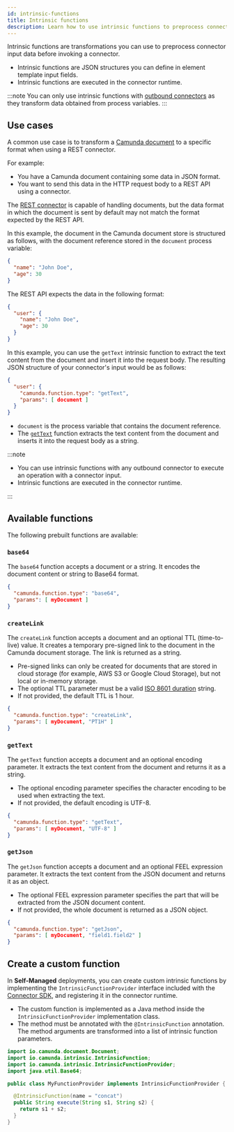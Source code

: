 ```yaml
---
id: intrinsic-functions
title: Intrinsic functions
description: Learn how to use intrinsic functions to preprocess connector input data before invoking a connector.
---
```


Intrinsic functions are transformations you can use to preprocess connector input data before invoking a connector.

- Intrinsic functions are JSON structures you can define in element template input fields.
- Intrinsic functions are executed in the connector runtime.

:::note
You can only use intrinsic functions with [outbound connectors](/components/connectors/connector-types.md#outbound-connectors) as they transform data obtained from process variables.
:::

## Use cases

A common use case is to transform a [Camunda document](/components/document-handling/getting-started.md) to a specific format when using a REST connector.

For example:

- You have a Camunda document containing some data in JSON format.
- You want to send this data in the HTTP request body to a REST API using a connector.

The [REST connector](/components/connectors/protocol/rest.md) is capable of handling documents, but the data format in which the document is sent by default may not match the format expected by the REST API.

In this example, the document in the Camunda document store is structured as follows, with the document reference stored in the `document` process variable:

```json
{
  "name": "John Doe",
  "age": 30
}
```

The REST API expects the data in the following format:

```json
{
  "user": {
    "name": "John Doe",
    "age": 30
  }
}
```

In this example, you can use the `getText` intrinsic function to extract the text content from the document and insert it into the request body. The resulting JSON structure of your connector's input would be as follows:

```json
{
  "user": {
    "camunda.function.type": "getText",
    "params": [ document ]
  }
}
```

- `document` is the process variable that contains the document reference.
- The [`getText`](#gettext) function extracts the text content from the document and inserts it into the request body as a string.

:::note

- You can use intrinsic functions with any outbound connector to execute an operation with a connector input.
- Intrinsic functions are executed in the connector runtime.

:::

## Available functions

The following prebuilt functions are available:

### `base64`

The `base64` function accepts a document or a string. It encodes the document content or string to Base64 format.

```json
{
  "camunda.function.type": "base64",
  "params": [ myDocument ]
}
```

### `createLink`

The `createLink` function accepts a document and an optional TTL (time-to-live) value. It creates a temporary pre-signed link to the document in the Camunda document storage. The link is returned as a string.

- Pre-signed links can only be created for documents that are stored in cloud storage (for example, AWS S3 or Google Cloud Storage), but not local or in-memory storage.
- The optional TTL parameter must be a valid [ISO 8601 duration](https://en.wikipedia.org/wiki/ISO_8601#Durations) string.
- If not provided, the default TTL is 1 hour.

```json
{
  "camunda.function.type": "createLink",
  "params": [ myDocument, "PT1H" ]
}
```

### `getText`

The `getText` function accepts a document and an optional encoding parameter. It extracts the text content from the document and returns it as a string.

- The optional encoding parameter specifies the character encoding to be used when extracting the text.
- If not provided, the default encoding is UTF-8.

```json
{
  "camunda.function.type": "getText",
  "params": [ myDocument, "UTF-8" ]
}
```

### `getJson`

The `getJson` function accepts a document and an optional FEEL expression parameter. It extracts the text content from the JSON document and returns it as an object.

- The optional FEEL expression parameter specifies the part that will be extracted from the JSON document content.
- If not provided, the whole document is returned as a JSON object.

```json
{
  "camunda.function.type": "getJson",
  "params": [ myDocument, "field1.field2" ]
}
```

## Create a custom function

In **Self-Managed** deployments, you can create custom intrinsic functions by implementing the `IntrinsicFunctionProvider` interface
included with the [Connector SDK](/components/connectors/custom-built-connectors/connector-sdk.md), and registering it in the connector runtime.

- The custom function is implemented as a Java method inside the `IntrinsicFunctionProvider` implementation class.
- The method must be annotated with the `@IntrinsicFunction` annotation. The method arguments are transformed into a list of intrinsic function parameters.

```java
import io.camunda.document.Document;
import io.camunda.intrinsic.IntrinsicFunction;
import io.camunda.intrinsic.IntrinsicFunctionProvider;
import java.util.Base64;

public class MyFunctionProvider implements IntrinsicFunctionProvider {

  @IntrinsicFunction(name = "concat")
  public String execute(String s1, String s2) {
    return s1 + s2;
  }
}
```
